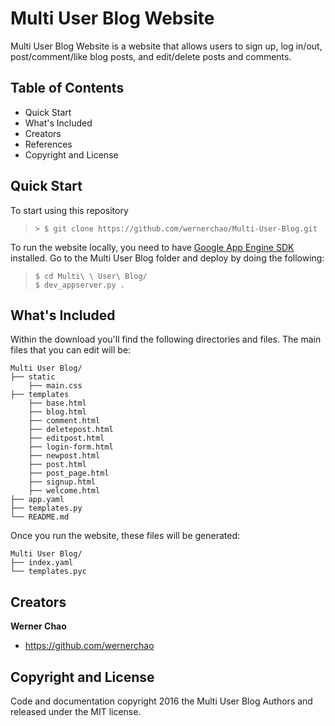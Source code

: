 # Multi User Blog Website

Multi User Blog Website is a website that allows users to sign up,
log in/out, post/comment/like blog posts, and edit/delete posts and comments.

## Table of Contents
- Quick Start
- What's Included
- Creators
- References
- Copyright and License

## Quick Start

To start using this repository

>  ```> $ git clone https://github.com/wernerchao/Multi-User-Blog.git```

To run the website locally, you need to have [Google App Engine SDK](https://cloud.google.com/appengine/downloads#Google_App_Engine_SDK_for_Python) installed.
Go to the Multi User Blog folder and deploy by doing the following:

> ```
> $ cd Multi\ \ User\ Blog/
> $ dev_appserver.py .
> ```

## What's Included

Within the download you'll find the following directories and files. 
The main files that you can edit will be:

```
Multi User Blog/
├── static
    ├── main.css
├── templates
    ├── base.html
    ├── blog.html
    ├── comment.html
    ├── deletepost.html
    ├── editpost.html
    ├── login-form.html
    ├── newpost.html
    ├── post.html
    ├── post_page.html
    ├── signup.html
    ├── welcome.html
├── app.yaml
├── templates.py
└── README.md
```

Once you run the website, these files will be generated:

```
Multi User Blog/
├── index.yaml
└── templates.pyc
```

## Creators

**Werner Chao**

- <https://github.com/wernerchao>

## Copyright and License

Code and documentation copyright 2016 the Multi User Blog
Authors and released under the MIT license.

